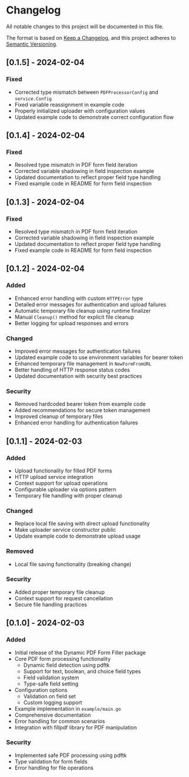 # Changelog
All notable changes to this project will be documented in this file.

The format is based on [Keep a Changelog](https://keepachangelog.com/en/1.0.0/),
and this project adheres to [Semantic Versioning](https://semver.org/spec/v2.0.0.html).

## [0.1.5] - 2024-02-04

### Fixed
- Corrected type mismatch between `PDFProcessorConfig` and `service.Config`
- Fixed variable reassignment in example code
- Properly initialized uploader with configuration values
- Updated example code to demonstrate correct configuration flow

## [0.1.4] - 2024-02-04

### Fixed
- Resolved type mismatch in PDF form field iteration
- Corrected variable shadowing in field inspection example 
- Updated documentation to reflect proper field type handling
- Fixed example code in README for form field inspection

## [0.1.3] - 2024-02-04

### Fixed
- Resolved type mismatch in PDF form field iteration
- Corrected variable shadowing in field inspection example
- Updated documentation to reflect proper field type handling
- Fixed example code in README for form field inspection

## [0.1.2] - 2024-02-04

### Added
- Enhanced error handling with custom `HTTPError` type
- Detailed error messages for authentication and upload failures
- Automatic temporary file cleanup using runtime finalizer
- Manual `Cleanup()` method for explicit file cleanup
- Better logging for upload responses and errors

### Changed
- Improved error messages for authentication failures
- Updated example code to use environment variables for bearer token
- Enhanced temporary file management in `NewFormFromURL`
- Better handling of HTTP response status codes
- Updated documentation with security best practices

### Security
- Removed hardcoded bearer token from example code
- Added recommendations for secure token management
- Improved cleanup of temporary files
- Enhanced error handling for authentication failures

## [0.1.1] - 2024-02-03

### Added
- Upload functionality for filled PDF forms
- HTTP upload service integration
- Context support for upload operations
- Configurable uploader via options pattern
- Temporary file handling with proper cleanup

### Changed
- Replace local file saving with direct upload functionality
- Make uploader service constructor public
- Update example code to demonstrate upload usage

### Removed
- Local file saving functionality (breaking change)

### Security
- Added proper temporary file cleanup
- Context support for request cancellation
- Secure file handling practices

## [0.1.0] - 2024-02-03

### Added
- Initial release of the Dynamic PDF Form Filler package
- Core PDF form processing functionality
  - Dynamic field detection using pdftk
  - Support for text, boolean, and choice field types
  - Field validation system
  - Type-safe field setting
- Configuration options
  - Validation on field set
  - Custom logging support
- Example implementation in `example/main.go`
- Comprehensive documentation
- Error handling for common scenarios
- Integration with fillpdf library for PDF manipulation

### Security
- Implemented safe PDF processing using pdftk
- Type validation for form fields
- Error handling for file operations 
